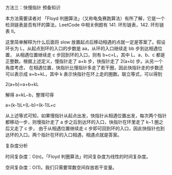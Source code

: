 方法三：快慢指针
预备知识

本方法需要读者对 「Floyd 判圈算法」（又称龟兔赛跑算法）有所了解，它是一个检测链表是否有环的算法，LeetCode 中相关例题有 141. 环形链表，142. 环形链表 II。


这里简单解释为什么后面将 slow 放置起点后移动相遇的点就一定是答案了。假设环长为 L，从起点到环的入口的步数是 aa，从环的入口继续走 bb 步到达相遇位置，
从相遇位置继续走 c 步回到环的入口，则有 b+c=L，其中 L、a、b、c 都是正整数。根据上述定义，慢指针走了 a+b 步，快指针走了 2(a+b) 步。从另一个角度考虑，
在相遇位置，快指针比慢指针多走了若干圈，因此快指针走的步数还可以表示成 a+b+kL，其中 k 表示快指针在环上走的圈数。联立等式，可以得到

2(a+b)=a+b+kL

解得 a=kL−b，整理可得

a=(k-1)L+(L-b)=(k-1)L+c

从上述等式可知，如果慢指针从起点出发，快指针从相遇位置出发，每次两个指针都移动一步，则慢指针走了 a 步之后到达环的入口，快指针在环里走了 k−1 圈之后又走了 c 步，
由于从相遇位置继续走 c 步即可回到环的入口，因此快指针也到达环的入口。两个指针在环的入口相遇，相遇点就是答案。


复杂度分析

时间复杂度：O(n)。「Floyd 判圈算法」时间复杂度为线性的时间复杂度。

空间复杂度：O(1)。我们只需要常数空间存放若干变量。
